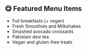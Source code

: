## 😋 Featured Menu Items

- Full breakfasts (+ vegan)
- Fresh Smoothies and Milkshakes
- Smashed avocado croissants
- Pakistani desi tea
- Vegan and gluten-free treats
